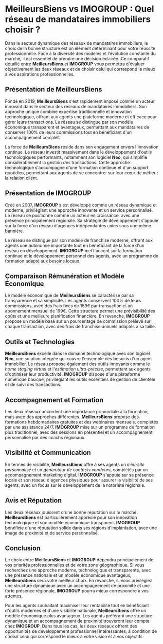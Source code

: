 # MeilleursBiens vs IMOGROUP : Quel réseau de mandataires immobiliers choisir ?

Dans le secteur dynamique des réseaux de mandataires immobiliers, le choix de la bonne structure est un élément déterminant pour votre réussite professionnelle. Face à la diversité des modèles et l'évolution constante du marché, il est essentiel de prendre une décision éclairée. Ce comparatif détaillé entre **MeilleursBiens** et **IMOGROUP** vous permettra d'évaluer objectivement les deux réseaux et de choisir celui qui correspond le mieux à vos aspirations professionnelles.

## Présentation de MeilleursBiens

Fondé en 2019, **MeilleursBiens** s'est rapidement imposé comme un acteur innovant dans le secteur des réseaux de mandataires immobiliers. Son approche unique combine expertise traditionnelle et innovation technologique, offrant aux agents une plateforme moderne et efficace pour gérer leurs transactions. Le réseau se distingue par son modèle économique transparent et avantageux, permettant aux mandataires de conserver 100% de leurs commissions tout en bénéficiant d'un accompagnement complet.

La force de **MeilleursBiens** réside dans son engagement envers l'innovation continue. Le réseau investit massivement dans le développement d'outils technologiques performants, notamment son logiciel **Neo**, qui simplifie considérablement la gestion des transactions. Cette approche technologique s'accompagne d'une formation continue et d'un support quotidien, permettant aux agents de se concentrer sur leur cœur de métier : la relation client.

## Présentation de IMOGROUP

Créé en 2007, **IMOGROUP** s'est développé comme un réseau dynamique et moderne, privilégiant une approche innovante et un service personnalisé. Le réseau se positionne comme un acteur en croissance, avec une présence principalement régionale. Sa stratégie de développement s'appuie sur la force d'un réseau d'agences indépendantes unies sous une même bannière.

Le réseau se distingue par son modèle de franchise moderne, offrant aux agents une autonomie importante tout en bénéficiant de la force d'un réseau en développement. **IMOGROUP** met l'accent sur la formation continue et le développement personnel des agents, avec un programme de formation adapté aux besoins locaux.

## Comparaison Rémunération et Modèle Économique

Le modèle économique de **MeilleursBiens** se caractérise par sa transparence et sa simplicité. Les agents conservent 100% de leurs commissions, avec des frais fixes de 159€ par transaction et un abonnement mensuel de 199€. Cette structure permet une prévisibilité des coûts et une meilleure planification financière. En revanche, **IMOGROUP** propose un modèle basé sur un pourcentage de commission prélevé sur chaque transaction, avec des frais de franchise annuels adaptés à sa taille.

## Outils et Technologies

**MeilleursBiens** excelle dans le domaine technologique avec son logiciel **Neo**, une solution intégrée qui couvre l'ensemble des besoins d'un agent immobilier. Le réseau propose également des outils innovants comme le _home staging virtuel_ et l'_estimation ultra-précise_, permettant aux agents d'optimiser leur productivité. **IMOGROUP** dispose d'une plateforme numérique basique, privilégiant les outils essentiels de gestion de clientèle et de suivi des transactions.

## Accompagnement et Formation

Les deux réseaux accordent une importance primordiale à la formation, mais avec des approches différentes. **MeilleursBiens** propose des formations hebdomadaires gratuites et des webinaires mensuels, complétés par une assistance 24/7. **IMOGROUP** mise sur un programme de formation plus traditionnel, avec des sessions en présentiel et un accompagnement personnalisé par des coachs régionaux.

## Visibilité et Communication

En termes de visibilité, **MeilleursBiens** offre à ses agents un _mini-site personnalisé_ et un _générateur de contacts vendeurs_, complétés par un accompagnement marketing digital. **IMOGROUP** s'appuie sur sa présence locale et son réseau d'agences physiques pour assurer la visibilité de ses agents, avec un focus sur le développement de la notoriété régionale.

## Avis et Réputation

Les deux réseaux jouissent d'une bonne réputation sur le marché. **MeilleursBiens** est particulièrement apprécié pour son innovation technologique et son modèle économique transparent. **IMOGROUP** bénéficie d'une réputation solide dans ses régions d'implantation, avec une image de proximité et de service personnalisé.

## Conclusion

Le choix entre **MeilleursBiens** et **IMOGROUP** dépendra principalement de vos priorités professionnelles et de votre zone géographique. Si vous recherchez une approche moderne, technologique et transparente, avec une présence nationale et un modèle économique avantageux, **MeilleursBiens** sera votre meilleur choix. En revanche, si vous privilégiez une structure dynamique avec un accompagnement de proximité et une forte présence régionale, **IMOGROUP** pourra mieux correspondre à vos attentes.

Pour les agents souhaitant maximiser leur rentabilité tout en bénéficiant d'outils modernes et d'une visibilité nationale, **MeilleursBiens** offre un modèle économique plus avantageux. Les agents préférant une structure dynamique et un accompagnement de proximité trouveront leur compte chez **IMOGROUP**. Dans tous les cas, les deux réseaux offrent des opportunités de développement professionnel intéressantes, à condition de choisir celui qui correspond le mieux à votre vision et à vos objectifs.
